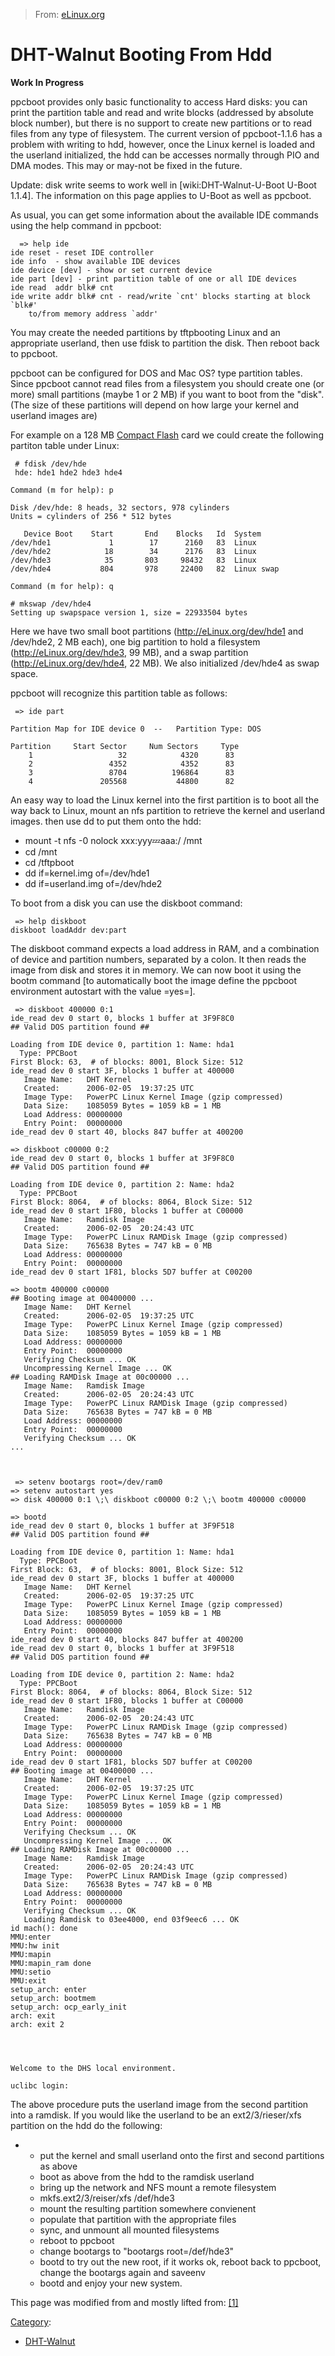 > From: [eLinux.org](http://eLinux.org/DHT-Walnut_Booting_From_Hdd "http://eLinux.org/DHT-Walnut_Booting_From_Hdd")


# DHT-Walnut Booting From Hdd



**Work In Progress**

ppcboot provides only basic functionality to access Hard disks: you can
print the partition table and read and write blocks (addressed by
absolute block number), but there is no support to create new partitions
or to read files from any type of filesystem. The current version of
ppcboot-1.1.6 has a problem with writing to hdd, however, once the Linux
kernel is loaded and the userland initialized, the hdd can be accesses
normally through PIO and DMA modes. This may or may-not be fixed in the
future.

Update: disk write seems to work well in [wiki:DHT-Walnut-U-Boot U-Boot
1.1.4]. The information on this page applies to U-Boot as well as
ppcboot.

As usual, you can get some information about the available IDE commands
using the help command in ppcboot:



      => help ide
    ide reset - reset IDE controller
    ide info  - show available IDE devices
    ide device [dev] - show or set current device
    ide part [dev] - print partition table of one or all IDE devices
    ide read  addr blk# cnt
    ide write addr blk# cnt - read/write `cnt' blocks starting at block `blk#'
        to/from memory address `addr'


 You may create the needed partitions by tftpbooting Linux and an
appropriate userland, then use fdisk to partition the disk. Then reboot
back to ppcboot.

ppcboot can be configured for DOS and Mac OS? type partition tables.
Since ppcboot cannot read files from a filesystem you should create one
(or more) small partitions (maybe 1 or 2 MB) if you want to boot from
the "disk". (The size of these partitions will depend on how large your
kernel and userland images are)

For example on a 128 MB [Compact Flash](http://eLinux.org/Compact_Flash "Compact Flash")
card we could create the following partiton table under Linux:



     # fdisk /dev/hde
     hde: hde1 hde2 hde3 hde4

    Command (m for help): p

    Disk /dev/hde: 8 heads, 32 sectors, 978 cylinders
    Units = cylinders of 256 * 512 bytes

       Device Boot    Start       End    Blocks   Id  System
    /dev/hde1             1        17      2160   83  Linux
    /dev/hde2            18        34      2176   83  Linux
    /dev/hde3            35       803     98432   83  Linux
    /dev/hde4           804       978     22400   82  Linux swap

    Command (m for help): q

    # mkswap /dev/hde4
    Setting up swapspace version 1, size = 22933504 bytes


 Here we have two small boot partitions (http://eLinux.org/dev/hde1 and /dev/hde2, 2 MB
each), one big partition to hold a filesystem (http://eLinux.org/dev/hde3, 99 MB), and a
swap partition (http://eLinux.org/dev/hde4, 22 MB). We also initialized /dev/hde4 as swap
space.

ppcboot will recognize this partition table as follows:



     => ide part

    Partition Map for IDE device 0  --   Partition Type: DOS

    Partition     Start Sector     Num Sectors     Type
        1                   32            4320      83
        2                 4352            4352      83
        3                 8704          196864      83
        4               205568           44800      82


 An easy way to load the Linux kernel into the first partition is to
boot all the way back to Linux, mount an nfs partition to retrieve the
kernel and userland images. then use dd to put them onto the hdd:

-   mount -t nfs -0 nolock xxx:yyy:zzz:aaa:/ /mnt
-   cd /mnt
-   cd /tftpboot
-   dd if=kernel.img of=/dev/hde1
-   dd if=userland.img of=/dev/hde2


 To boot from a disk you can use the diskboot command:



     => help diskboot
    diskboot loadAddr dev:part


 The diskboot command expects a load address in RAM, and a combination
of device and partition numbers, separated by a colon. It then reads the
image from disk and stores it in memory. We can now boot it using the
bootm command [to automatically boot the image define the ppcboot
environment autostart with the value =yes=].



     => diskboot 400000 0:1
    ide_read dev 0 start 0, blocks 1 buffer at 3F9F8C0
    ## Valid DOS partition found ##

    Loading from IDE device 0, partition 1: Name: hda1
      Type: PPCBoot
    First Block: 63,  # of blocks: 8001, Block Size: 512
    ide_read dev 0 start 3F, blocks 1 buffer at 400000
       Image Name:   DHT Kernel
       Created:      2006-02-05  19:37:25 UTC
       Image Type:   PowerPC Linux Kernel Image (gzip compressed)
       Data Size:    1085059 Bytes = 1059 kB = 1 MB
       Load Address: 00000000
       Entry Point:  00000000
    ide_read dev 0 start 40, blocks 847 buffer at 400200

    => diskboot c00000 0:2
    ide_read dev 0 start 0, blocks 1 buffer at 3F9F8C0
    ## Valid DOS partition found ##

    Loading from IDE device 0, partition 2: Name: hda2
      Type: PPCBoot
    First Block: 8064,  # of blocks: 8064, Block Size: 512
    ide_read dev 0 start 1F80, blocks 1 buffer at C00000
       Image Name:   Ramdisk Image
       Created:      2006-02-05  20:24:43 UTC
       Image Type:   PowerPC Linux RAMDisk Image (gzip compressed)
       Data Size:    765638 Bytes = 747 kB = 0 MB
       Load Address: 00000000
       Entry Point:  00000000
    ide_read dev 0 start 1F81, blocks 5D7 buffer at C00200

    => bootm 400000 c00000
    ## Booting image at 00400000 ...
       Image Name:   DHT Kernel
       Created:      2006-02-05  19:37:25 UTC
       Image Type:   PowerPC Linux Kernel Image (gzip compressed)
       Data Size:    1085059 Bytes = 1059 kB = 1 MB
       Load Address: 00000000
       Entry Point:  00000000
       Verifying Checksum ... OK
       Uncompressing Kernel Image ... OK
    ## Loading RAMDisk Image at 00c00000 ...
       Image Name:   Ramdisk Image
       Created:      2006-02-05  20:24:43 UTC
       Image Type:   PowerPC Linux RAMDisk Image (gzip compressed)
       Data Size:    765638 Bytes = 747 kB = 0 MB
       Load Address: 00000000
       Entry Point:  00000000
       Verifying Checksum ... OK
    ...



     => setenv bootargs root=/dev/ram0
    => setenv autostart yes
    => disk 400000 0:1 \;\ diskboot c00000 0:2 \;\ bootm 400000 c00000

    => bootd
    ide_read dev 0 start 0, blocks 1 buffer at 3F9F518
    ## Valid DOS partition found ##

    Loading from IDE device 0, partition 1: Name: hda1
      Type: PPCBoot
    First Block: 63,  # of blocks: 8001, Block Size: 512
    ide_read dev 0 start 3F, blocks 1 buffer at 400000
       Image Name:   DHT Kernel
       Created:      2006-02-05  19:37:25 UTC
       Image Type:   PowerPC Linux Kernel Image (gzip compressed)
       Data Size:    1085059 Bytes = 1059 kB = 1 MB
       Load Address: 00000000
       Entry Point:  00000000
    ide_read dev 0 start 40, blocks 847 buffer at 400200
    ide_read dev 0 start 0, blocks 1 buffer at 3F9F518
    ## Valid DOS partition found ##

    Loading from IDE device 0, partition 2: Name: hda2
      Type: PPCBoot
    First Block: 8064,  # of blocks: 8064, Block Size: 512
    ide_read dev 0 start 1F80, blocks 1 buffer at C00000
       Image Name:   Ramdisk Image
       Created:      2006-02-05  20:24:43 UTC
       Image Type:   PowerPC Linux RAMDisk Image (gzip compressed)
       Data Size:    765638 Bytes = 747 kB = 0 MB
       Load Address: 00000000
       Entry Point:  00000000
    ide_read dev 0 start 1F81, blocks 5D7 buffer at C00200
    ## Booting image at 00400000 ...
       Image Name:   DHT Kernel
       Created:      2006-02-05  19:37:25 UTC
       Image Type:   PowerPC Linux Kernel Image (gzip compressed)
       Data Size:    1085059 Bytes = 1059 kB = 1 MB
       Load Address: 00000000
       Entry Point:  00000000
       Verifying Checksum ... OK
       Uncompressing Kernel Image ... OK
    ## Loading RAMDisk Image at 00c00000 ...
       Image Name:   Ramdisk Image
       Created:      2006-02-05  20:24:43 UTC
       Image Type:   PowerPC Linux RAMDisk Image (gzip compressed)
       Data Size:    765638 Bytes = 747 kB = 0 MB
       Load Address: 00000000
       Entry Point:  00000000
       Verifying Checksum ... OK
       Loading Ramdisk to 03ee4000, end 03f9eec6 ... OK
    id mach(): done
    MMU:enter
    MMU:hw init
    MMU:mapin
    MMU:mapin_ram done
    MMU:setio
    MMU:exit
    setup_arch: enter
    setup_arch: bootmem
    setup_arch: ocp_early_init
    arch: exit
    arch: exit 2




    Welcome to the DHS local environment.

    uclibc login:




 The above procedure puts the userland image from the second partition
into a ramdisk. If you would like the userland to be an
ext2/3/rieser/xfs partition on the hdd do the following:

-   -   put the kernel and small userland onto the first and second
        partitions as above
    -   boot as above from the hdd to the ramdisk userland
    -   bring up the network and NFS mount a remote filesystem
    -   mkfs.ext2/3/reiser/xfs /def/hde3
    -   mount the resulting partition somewhere convienent
    -   populate that partition with the appropriate files
    -   sync, and unmount all mounted filesystems
    -   reboot to ppcboot
    -   change bootargs to "bootargs root=/def/hde3"
    -   bootd to try out the new root, if it works ok, reboot back to
        ppcboot, change the bootargs again and saveenv
    -   bootd and enjoy your new system.

This page was modified from and mostly lifted from:
[[1]](http://www.denx.de/wiki/view/DULG/UsingPCCard)


[Category](http://eLinux.org/Special:Categories "Special:Categories"):

-   [DHT-Walnut](http://eLinux.org/Category:DHT-Walnut "Category:DHT-Walnut")


